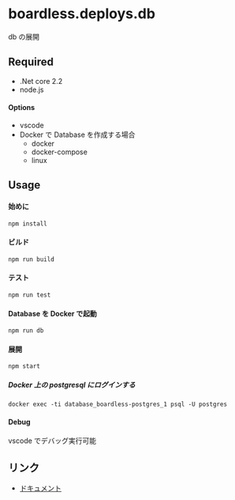 # boardless.deploys.db

db の展開

## Required

- .Net core 2.2
- node.js

#### Options

- vscode
- Docker で Database を作成する場合
  - docker
  - docker-compose
  - linux

## Usage

#### 始めに

`npm install`

#### ビルド

`npm run build`

#### テスト

`npm run test`

#### Database を Docker で起動

`npm run db`

#### 展開

`npm start`

##### Docker 上の postgresql にログインする

`docker exec -ti database_boardless-postgres_1 psql -U postgres`

#### Debug

vscode でデバッグ実行可能

## リンク

- [ドキュメント](https://github.com/wakuwaku3/tmpps.boardless.docs)
